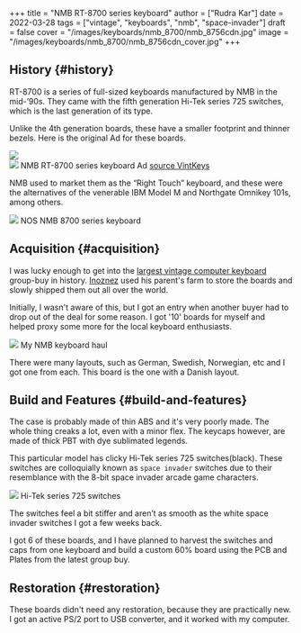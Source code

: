 +++
title = "NMB RT-8700 series keyboard"
author = ["Rudra Kar"]
date = 2022-03-28
tags = ["vintage", "keyboards", "nmb", "space-invader"]
draft = false
cover = "/images/keyboards/nmb_8700/nmb_8756cdn.jpg"
image = "/images/keyboards/nmb_8700/nmb_8756cdn_cover.jpg"
+++

## History {#history}

RT-8700 is a series of full-sized keyboards manufactured by NMB in the mid-’90s.
They came with the fifth generation Hi-Tek series 725 switches, which is the
last generation of its type.

Unlike the 4th generation boards, these have a smaller footprint and thinner
bezels. Here is the original Ad for these boards.

<div class="post-image">
  <img src="/images/keyboards/nmb_8700/nmb_rt_8700_ad_01.png" loading="lazy"/>
</div>

<div class="post-image">
  <img src="/images/keyboards/nmb_8700/nmb_rt_8700_ad_02.png" loading="lazy"/>
  <span class="img-description"> NMB RT-8700 series keyboard Ad
  <a target="_blank" href="https://sites.google.com/view/vintkeys-wiki/NMB/Fifth_Generation">source VintKeys</a>
  </span>
</div>

NMB used to market them as the “Right Touch” keyboard, and these were the
alternatives of the venerable IBM Model M and Northgate Omnikey 101s, among
others.

<div class="post-image">
  <img src="/images/keyboards/nmb_8700/nmb_8756cdn_back.jpg" loading="lazy"/>
  <span class="img-description"> NOS NMB 8700 series keyboard </span>
</div>


## Acquisition {#acquisition}

I was lucky enough to get into the [largest vintage computer keyboard](https://deskthority.net/viewtopic.php?f=2&t=25763) group-buy
in history. [Inoznez](https://deskthority.net/memberlist.php?mode=viewprofile&u=21126) used his parent's farm to store the boards and slowly
shipped them out all over the world.

Initially, I wasn't aware of this, but I got an entry when another buyer had to
drop out of the deal for some reason. I got '10' boards for myself and helped
proxy some more for the local keyboard enthusiasts.

<div class="post-image">
  <img src="/images/keyboards/televideo_99x_dec/nmb_keyboards.jpg" loading="lazy"/>
  <span class="img-description"> My NMB keyboard haul </span>
</div>

There were many layouts, such as German, Swedish, Norwegian, etc and I got one
from each. This board is the one with a Danish layout.


## Build and Features {#build-and-features}

The case is probably made of thin ABS and it's very poorly made. The whole thing
creaks a lot, even with a minor flex. The keycaps however, are made of thick PBT
with dye sublimated legends.

This particular model has clicky Hi-Tek series 725 switches(black). These
switches are colloquially known as `space invader` switches due to their
resemblance with the 8-bit space invader arcade game characters.

<div class="post-image">
  <img src="/images/keyboards/nmb_8700/nmb_8756cdn_cover.jpg" loading="lazy"/>
  <span class="img-description"> Hi-Tek series 725 switches </span>
</div>

The switches feel a bit stiffer and aren’t as smooth as the white space invader
switches I got a few weeks back.

I got 6 of these boards, and I have planned to harvest the switches and caps from
one keyboard and build a custom 60% board using the PCB and Plates from the
latest group buy.


## Restoration {#restoration}

These boards didn't need any restoration, because they are practically new. I
got an active PS/2 port to USB converter, and it worked with my computer.
